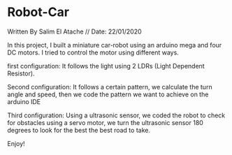 # Robot-Car
Written By Salim El Atache // Date: 22/01/2020


In this project, I built a miniature car-robot using an arduino mega and four DC motors. I tried to control the motor using different ways.

first configuration:    It follows the light using 2 LDRs (Light Dependent Resistor).

Second configuration:   It follows a certain pattern, we calculate the turn angle and speed, then we code the pattern we want to achieve on the arduino IDE

Third configuration:    Using a ultrasonic sensor, we coded the robot to check for obstacles using a servo motor, we turn the ultrasonic sensor 180 degrees to
                        look for the best the best road to take.
                        
                        

Enjoy!
